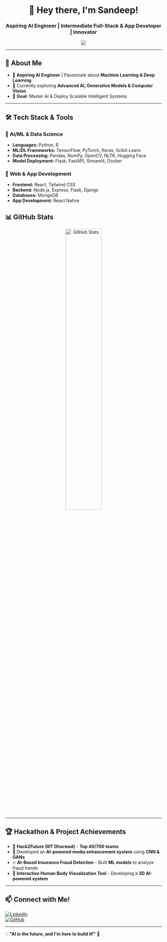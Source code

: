 <h1 align="center">👋 Hey there, I'm Sandeep!</h1>
<h3 align="center">Aspiring AI Engineer | Intermediate Full-Stack & App Developer | Innovator</h3>

<p align="center">
  <img src="https://readme-typing-svg.herokuapp.com?font=Fira+Code&size=20&pause=1000&color=36BCF7&center=true&vCenter=true&width=500&lines=AI+%7C+Machine+Learning+%7C+Deep+Learning;Building+Intelligent+Systems;Solving+Real-World+Problems;intrested_in+Web+%26+App+Developing;Always+Learning+New+Things!" />
</p>

---

## 🚀 **About Me**
- 🤖 **Aspiring AI Engineer** | Passionate about **Machine Learning & Deep Learning**  
- 🔬 Currently exploring **Advanced AI, Generative Models & Computer Vision**  
- 🎯 **Goal:** Master AI & Deploy Scalable Intelligent Systems  

---

## 🛠️ **Tech Stack & Tools**
### 🔹 **AI/ML & Data Science**
- **Languages:** Python, R  
- **ML/DL Frameworks:** TensorFlow, PyTorch, Keras, Scikit-Learn  
- **Data Processing:** Pandas, NumPy, OpenCV, NLTK, Hugging Face  
- **Model Deployment:** Flask, FastAPI, Streamlit, Docker  

### 🔹 **Web & App Development**
- **Frontend:** React, Tailwind CSS  
- **Backend:** Node.js, Express, Flask, Django  
- **Databases:** MongoDB 
- **App Development:** React Native   


## 📊 **GitHub Stats**
<p align="center">
  <img src="https://github-readme-stats.vercel.app/api?username=sandep962&show_icons=true&theme=radical" width="48%" alt="GitHub Stats">
</p>

---

## 🏆 **Hackathon & Project Achievements**
- 🚀 **Hack2Future (IIIT Dharwad)** - **Top 40/700 teams**  
- 🏅 Developed an **AI-powered media enhancement system** using **CNN & GANs**  
- 🔥 **AI-Based Insurance Fraud Detection** - Built **ML models** to analyze fraud trends  
- 🌟 **Interactive Human Body Visualization Tool** - Developing a **3D AI-powered system**  

---


## 📫 **Connect with Me!**
[![LinkedIn](https://img.shields.io/badge/LinkedIn-blue?style=for-the-badge&logo=linkedin)](https://www.linkedin.com/in/sandeep-bhajantri-613135213/)  
[![GitHub](https://img.shields.io/badge/GitHub-black?style=for-the-badge&logo=github)](https://github.com/sandep962)  

---

💡 **"AI is the future, and I'm here to build it!"** 🚀  
